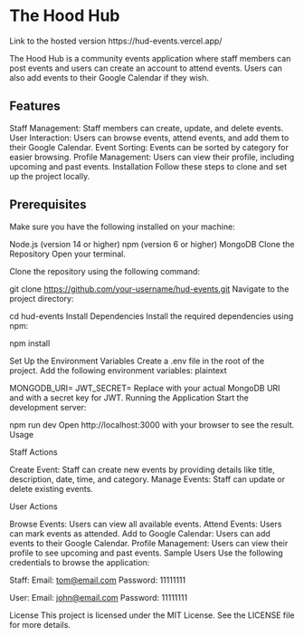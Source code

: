 <h1>The Hood Hub</h1>
Link to the hosted version
https://hud-events.vercel.app/

The Hood Hub is a community events application where staff members can post events and users can create an account to attend events. Users can also add events to their Google Calendar if they wish.

<h2>Features</h2>
Staff Management: Staff members can create, update, and delete events.
User Interaction: Users can browse events, attend events, and add them to their Google Calendar.
Event Sorting: Events can be sorted by category for easier browsing.
Profile Management: Users can view their profile, including upcoming and past events.
Installation
Follow these steps to clone and set up the project locally.

<h2>Prerequisites</h2>
Make sure you have the following installed on your machine:

Node.js (version 14 or higher)
npm (version 6 or higher)
MongoDB
Clone the Repository
Open your terminal.

Clone the repository using the following command:

 
git clone https://github.com/your-username/hud-events.git
Navigate to the project directory:


cd hud-events
Install Dependencies
Install the required dependencies using npm:

npm install

Set Up the Environment Variables
Create a .env file in the root of the project.
Add the following environment variables:
plaintext

MONGODB_URI=<Your MongoDB URI>
JWT_SECRET=<Your JWT Secret>
Replace <Your MongoDB URI> with your actual MongoDB URI and <Your JWT Secret> with a secret key for JWT.
Running the Application
Start the development server:


npm run dev
Open http://localhost:3000 with your browser to see the result.
Usage

Staff Actions

Create Event: Staff can create new events by providing details like title, description, date, time, and category.
Manage Events: Staff can update or delete existing events.

User Actions

Browse Events: Users can view all available events.
Attend Events: Users can mark events as attended.
Add to Google Calendar: Users can add events to their Google Calendar.
Profile Management: Users can view their profile to see upcoming and past events.
Sample Users
Use the following credentials to browse the application:

Staff:
Email: tom@email.com
Password: 11111111

User:
Email: john@email.com
Password: 11111111



License
This project is licensed under the MIT License. See the LICENSE file for more details.
